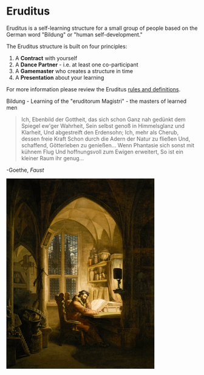 # Eruditus

Eruditus is a self-learning structure for a small group of people based on the German word "Bildung" or "human self-development."

The Eruditus structure is built on four principles:

1. A **Contract** with yourself
2. A **Dance Partner** - i.e. at least one co-participant
3. A **Gamemaster** who creates a structure in time
4. A **Presentation** about your learning

For more information please review the Eruditus [rules and definitions](rules_and_definitions.md).

Bildung - Learning of the "eruditorum Magistri" - the masters of learned men

>Ich, Ebenbild der Gottheit, das sich schon
>Ganz nah gedünkt dem Spiegel ew'ger Wahrheit,
>Sein selbst genoß in Himmelsglanz und Klarheit,
>Und abgestreift den Erdensohn;
>Ich, mehr als Cherub, dessen freie Kraft
>Schon durch die Adern der Natur zu fließen
>Und, schaffend, Götterleben zu genießen...
>Wenn Phantasie sich sonst mit kühnem Flug
>Und hoffnungsvoll zum Ewigen erweitert,
>So ist ein kleiner Raum ihr genug...

-Goethe, _Faust_

![Faust im Studierzimmer!](https://github.com/Henryvw/eruditus/blob/master/images/georg_friedrich.jpg?raw=true "Faust!")
